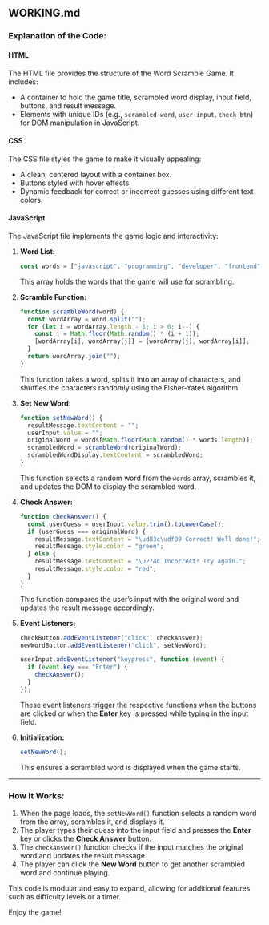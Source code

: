 ## WORKING.md

### Explanation of the Code:

#### **HTML**
The HTML file provides the structure of the Word Scramble Game. It includes:
- A container to hold the game title, scrambled word display, input field, buttons, and result message.
- Elements with unique IDs (e.g., `scrambled-word`, `user-input`, `check-btn`) for DOM manipulation in JavaScript.

#### **CSS**
The CSS file styles the game to make it visually appealing:
- A clean, centered layout with a container box.
- Buttons styled with hover effects.
- Dynamic feedback for correct or incorrect guesses using different text colors.

#### **JavaScript**
The JavaScript file implements the game logic and interactivity:

1. **Word List:**
   ```javascript
   const words = ["javascript", "programming", "developer", "frontend", "backend", "scramble", "challenge"];
   ```
   This array holds the words that the game will use for scrambling.

2. **Scramble Function:**
   ```javascript
   function scrambleWord(word) {
     const wordArray = word.split("");
     for (let i = wordArray.length - 1; i > 0; i--) {
       const j = Math.floor(Math.random() * (i + 1));
       [wordArray[i], wordArray[j]] = [wordArray[j], wordArray[i]];
     }
     return wordArray.join("");
   }
   ```
   This function takes a word, splits it into an array of characters, and shuffles the characters randomly using the Fisher-Yates algorithm.

3. **Set New Word:**
   ```javascript
   function setNewWord() {
     resultMessage.textContent = "";
     userInput.value = "";
     originalWord = words[Math.floor(Math.random() * words.length)];
     scrambledWord = scrambleWord(originalWord);
     scrambledWordDisplay.textContent = scrambledWord;
   }
   ```
   This function selects a random word from the `words` array, scrambles it, and updates the DOM to display the scrambled word.

4. **Check Answer:**
   ```javascript
   function checkAnswer() {
     const userGuess = userInput.value.trim().toLowerCase();
     if (userGuess === originalWord) {
       resultMessage.textContent = "\ud83c\udf89 Correct! Well done!";
       resultMessage.style.color = "green";
     } else {
       resultMessage.textContent = "\u274c Incorrect! Try again.";
       resultMessage.style.color = "red";
     }
   }
   ```
   This function compares the user’s input with the original word and updates the result message accordingly.

5. **Event Listeners:**
   ```javascript
   checkButton.addEventListener("click", checkAnswer);
   newWordButton.addEventListener("click", setNewWord);

   userInput.addEventListener("keypress", function (event) {
     if (event.key === "Enter") {
       checkAnswer();
     }
   });
   ```
   These event listeners trigger the respective functions when the buttons are clicked or when the **Enter** key is pressed while typing in the input field.

6. **Initialization:**
   ```javascript
   setNewWord();
   ```
   This ensures a scrambled word is displayed when the game starts.

---

### How It Works:
1. When the page loads, the `setNewWord()` function selects a random word from the array, scrambles it, and displays it.
2. The player types their guess into the input field and presses the **Enter** key or clicks the **Check Answer** button.
3. The `checkAnswer()` function checks if the input matches the original word and updates the result message.
4. The player can click the **New Word** button to get another scrambled word and continue playing.

This code is modular and easy to expand, allowing for additional features such as difficulty levels or a timer.

Enjoy the game!